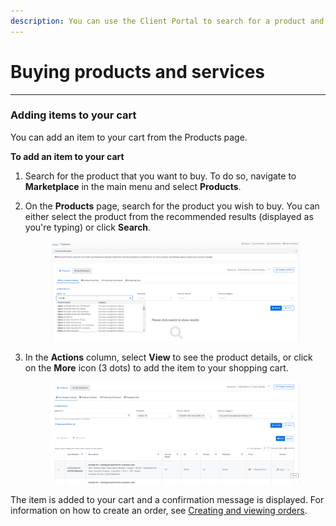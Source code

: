 ```yaml
---
description: You can use the Client Portal to search for a product and add it to your cart.
---
```


# Buying products and services

***

### Adding items to your cart

You can add an item to your cart from the Products page.&#x20;

**To add an item to your cart**

1. Search for the product that you want to buy. To do so, navigate to **Marketplace** in the main menu and select **Products**.
2.  On the **Products** page, search for the product you wish to buy. You can either select the product from the recommended results (displayed as you're typing) or click **Search**.&#x20;

    <div data-full-width="true">

    <figure><img src="../../.gitbook/assets/image (3) (1).png" alt=""><figcaption></figcaption></figure>

    </div>
3.  In the **Actions** column, select **View** to see the product details, or click on the **More** icon (3 dots) to add the item to your shopping cart.&#x20;

    <figure><img src="../../.gitbook/assets/image (6) (1).png" alt=""><figcaption></figcaption></figure>

The item is added to your cart and a confirmation message is displayed. For information on how to create an order, see [Creating and viewing orders](../orders/creating-and-viewing-orders.md).

